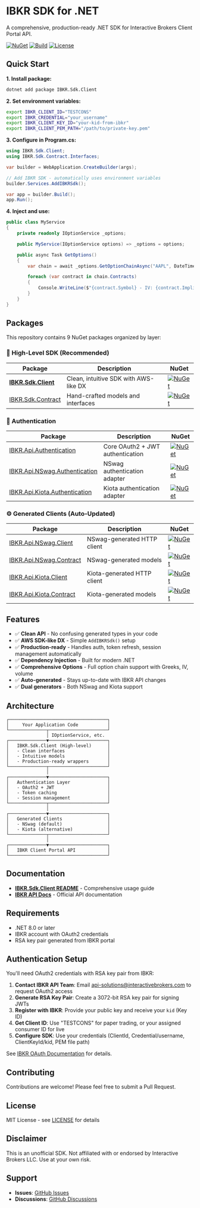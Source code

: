 # IBKR SDK for .NET

A comprehensive, production-ready .NET SDK for Interactive Brokers Client Portal API.

[![NuGet](https://img.shields.io/nuget/v/IBKR.Sdk.Client.svg)](https://www.nuget.org/packages/IBKR.Sdk.Client/)
[![Build](https://github.com/USERNAME/REPO/workflows/Build%20and%20Release/badge.svg)](https://github.com/USERNAME/REPO/actions)
[![License](https://img.shields.io/badge/license-MIT-blue.svg)](LICENSE)

## Quick Start

**1. Install package:**
```bash
dotnet add package IBKR.Sdk.Client
```

**2. Set environment variables:**
```bash
export IBKR_CLIENT_ID="TESTCONS"
export IBKR_CREDENTIAL="your_username"
export IBKR_CLIENT_KEY_ID="your-kid-from-ibkr"
export IBKR_CLIENT_PEM_PATH="/path/to/private-key.pem"
```

**3. Configure in Program.cs:**
```csharp
using IBKR.Sdk.Client;
using IBKR.Sdk.Contract.Interfaces;

var builder = WebApplication.CreateBuilder(args);

// Add IBKR SDK - automatically uses environment variables
builder.Services.AddIBKRSdk();

var app = builder.Build();
app.Run();
```

**4. Inject and use:**
```csharp
public class MyService
{
    private readonly IOptionService _options;

    public MyService(IOptionService options) => _options = options;

    public async Task GetOptions()
    {
        var chain = await _options.GetOptionChainAsync("AAPL", DateTime.Today, DateTime.Today.AddDays(30));

        foreach (var contract in chain.Contracts)
        {
            Console.WriteLine($"{contract.Symbol} - IV: {contract.ImpliedVolatility:P2}");
        }
    }
}
```

## Packages

This repository contains 9 NuGet packages organized by layer:

### 🎯 High-Level SDK (Recommended)

| Package | Description | NuGet |
|---------|-------------|-------|
| **[IBKR.Sdk.Client](src/IBKR.Sdk.Client)** | Clean, intuitive SDK with AWS-like DX | [![NuGet](https://img.shields.io/nuget/v/IBKR.Sdk.Client.svg)](https://www.nuget.org/packages/IBKR.Sdk.Client/) |
| [IBKR.Sdk.Contract](src/IBKR.Sdk.Contract) | Hand-crafted models and interfaces | [![NuGet](https://img.shields.io/nuget/v/IBKR.Sdk.Contract.svg)](https://www.nuget.org/packages/IBKR.Sdk.Contract/) |

### 🔐 Authentication

| Package | Description | NuGet |
|---------|-------------|-------|
| [IBKR.Api.Authentication](src/IBKR.Api.Authentication) | Core OAuth2 + JWT authentication | [![NuGet](https://img.shields.io/nuget/v/IBKR.Api.Authentication.svg)](https://www.nuget.org/packages/IBKR.Api.Authentication/) |
| [IBKR.Api.NSwag.Authentication](src/NSwag/IBKR.Api.NSwag.Authentication) | NSwag authentication adapter | [![NuGet](https://img.shields.io/nuget/v/IBKR.Api.NSwag.Authentication.svg)](https://www.nuget.org/packages/IBKR.Api.NSwag.Authentication/) |
| [IBKR.Api.Kiota.Authentication](src/Kiota/IBKR.Api.Kiota.Authentication) | Kiota authentication adapter | [![NuGet](https://img.shields.io/nuget/v/IBKR.Api.Kiota.Authentication.svg)](https://www.nuget.org/packages/IBKR.Api.Kiota.Authentication/) |

### ⚙️ Generated Clients (Auto-Updated)

| Package | Description | NuGet |
|---------|-------------|-------|
| [IBKR.Api.NSwag.Client](src/NSwag/IBKR.Api.NSwag.Client) | NSwag-generated HTTP client | [![NuGet](https://img.shields.io/nuget/v/IBKR.Api.NSwag.Client.svg)](https://www.nuget.org/packages/IBKR.Api.NSwag.Client/) |
| [IBKR.Api.NSwag.Contract](src/NSwag/IBKR.Api.NSwag.Contract) | NSwag-generated models | [![NuGet](https://img.shields.io/nuget/v/IBKR.Api.NSwag.Contract.svg)](https://www.nuget.org/packages/IBKR.Api.NSwag.Contract/) |
| [IBKR.Api.Kiota.Client](src/Kiota/IBKR.Api.Kiota.Client) | Kiota-generated HTTP client | [![NuGet](https://img.shields.io/nuget/v/IBKR.Api.Kiota.Client.svg)](https://www.nuget.org/packages/IBKR.Api.Kiota.Client/) |
| [IBKR.Api.Kiota.Contract](src/Kiota/IBKR.Api.Kiota.Contract) | Kiota-generated models | [![NuGet](https://img.shields.io/nuget/v/IBKR.Api.Kiota.Contract.svg)](https://www.nuget.org/packages/IBKR.Api.Kiota.Contract/) |

## Features

- ✅ **Clean API** - No confusing generated types in your code
- ✅ **AWS SDK-like DX** - Simple `AddIBKRSdk()` setup
- ✅ **Production-ready** - Handles auth, token refresh, session management automatically
- ✅ **Dependency Injection** - Built for modern .NET
- ✅ **Comprehensive Options** - Full option chain support with Greeks, IV, volume
- ✅ **Auto-generated** - Stays up-to-date with IBKR API changes
- ✅ **Dual generators** - Both NSwag and Kiota support

## Architecture

```
┌─────────────────────────────────────┐
│     Your Application Code           │
└──────────────┬──────────────────────┘
               │ IOptionService, etc.
┌──────────────▼──────────────────────┐
│   IBKR.Sdk.Client (High-level)      │
│   - Clean interfaces                │
│   - Intuitive models                │
│   - Production-ready wrappers       │
└──────────────┬──────────────────────┘
               │
┌──────────────▼──────────────────────┐
│   Authentication Layer              │
│   - OAuth2 + JWT                    │
│   - Token caching                   │
│   - Session management              │
└──────────────┬──────────────────────┘
               │
┌──────────────▼──────────────────────┐
│   Generated Clients                 │
│   - NSwag (default)                 │
│   - Kiota (alternative)             │
└──────────────┬──────────────────────┘
               │
┌──────────────▼──────────────────────┐
│   IBKR Client Portal API            │
└─────────────────────────────────────┘
```

## Documentation

- **[IBKR.Sdk.Client README](src/IBKR.Sdk.Client/README.md)** - Comprehensive usage guide
- **[IBKR API Docs](https://www.interactivebrokers.com/api/doc.html)** - Official API documentation

## Requirements

- .NET 8.0 or later
- IBKR account with OAuth2 credentials
- RSA key pair generated from IBKR portal

## Authentication Setup

You'll need OAuth2 credentials with RSA key pair from IBKR:

1. **Contact IBKR API Team**: Email api-solutions@interactivebrokers.com to request OAuth2 access
2. **Generate RSA Key Pair**: Create a 3072-bit RSA key pair for signing JWTs
3. **Register with IBKR**: Provide your public key and receive your `kid` (Key ID)
4. **Get Client ID**: Use "TESTCONS" for paper trading, or your assigned consumer ID for live
5. **Configure SDK**: Use your credentials (ClientId, Credential/username, ClientKeyId/kid, PEM file path)

See [IBKR OAuth Documentation](https://www.interactivebrokers.com/campus/ibkr-api-page/oauth-1-0a-extended/) for details.

## Contributing

Contributions are welcome! Please feel free to submit a Pull Request.

## License

MIT License - see [LICENSE](LICENSE) for details

## Disclaimer

This is an unofficial SDK. Not affiliated with or endorsed by Interactive Brokers LLC. Use at your own risk.

## Support

- **Issues**: [GitHub Issues](https://github.com/USERNAME/REPO/issues)
- **Discussions**: [GitHub Discussions](https://github.com/USERNAME/REPO/discussions)
